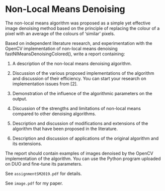 # Non-Local Means Denoising

The non-local means algorithm was proposed as a simple yet effective image denoising method based on the principle of replacing the colour of a pixel with an average of the colours of ‘similar’ pixels.

Based on independent literature research, and experimentation with the OpenCV implementation of non-local means denoising fastNlMeansDenoisingColored(), write a report containing:

1. A description of the non-local means denoising algorithm.

2. Discussion of the various proposed implementations of the algorithm and discussion of their efficiency. You can start your research on implementation issues from [2].

3. Demonstration of the influence of the algorithmic parameters on the output.

4. Discussion of the strengths and limitations of non-local means compared to other denoising algorithms.

5. Description and discussion of modifications and extensions of the algorithm that have been proposed in the literature.

6. Description and discussion of applications of the original algorithm and its extensions.

The report should contain examples of images denoised by the OpenCV implementation of the algorithm. You can use the Python program uploaded on DUO and fine-tune its parameters.


See `assignmentSM2019.pdf` for details.

See `image.pdf` for my paper.
